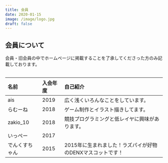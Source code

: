 ```yaml
---
title: 会員
date: 2020-01-15
image: /image/logo.jpg
draft: false
---
```


## 会員について
会員・旧会員の中でホームページに掲載することを了承してくださった方のみ記載しております。  
<br>

|名前|入会年度  |    自己紹介| 
|:---|:---|:---| 
|ais  |2019    |広く浅くいろんなことをしています。| 
| らむーね |2018            |ゲーム制作とイラスト描きしてます。| 
|zakio_10|2018    |競技プログラミングと低レイヤに興味があります。| 
|いっぺー|2017    |　　
|でんくすちゃん|2015            |2015年に生まれました！ラズパイが好物のDENXマスコットです！| 

 